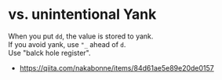 # vs. unintentional Yank
When you put `dd`, the value is stored to yank.  
If you avoid yank, use `"_` ahead of `d`.  
Use "balck hole register".  
- https://qiita.com/nakabonne/items/84d61ae5e89e20de0157